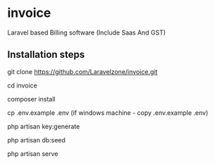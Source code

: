 # invoice
Laravel based Billing software (Include Saas And GST)


## Installation steps

git clone https://github.com/Laravelzone/invoice.git


cd invoice

composer install

cp .env.example .env (if windows machine -  copy .env.example .env)

php artisan key:generate


php artisan db:seed


php artisan serve



